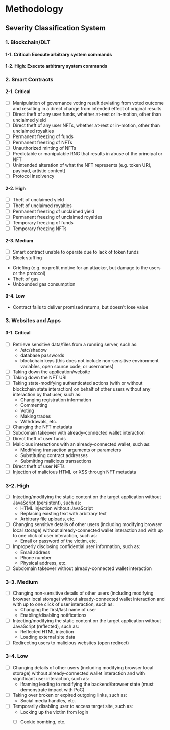 # Methodology
## Severity Classification System
### 1. Blockchain/DLT

#### 1-1. Critical: Execute arbitrary system commands

#### 1-2. High: Execute arbitrary system commands

### 2. Smart Contracts
#### 2-1. Critical

- [ ] Manipulation of governance voting result deviating from voted outcome and resulting in a direct change from intended effect of original results
- [ ] Direct theft of any user funds, whether at-rest or in-motion, other than unclaimed yield
- [ ] Direct theft of any user NFTs, whether at-rest or in-motion, other than unclaimed royalties
- [ ] Permanent freezing of funds
- [ ] Permanent freezing of NFTs
- [ ] Unauthorized minting of NFTs
- [ ] Predictable or manipulable RNG that results in abuse of the principal or NFT
- [ ] Unintended alteration of what the NFT represents (e.g. token URI, payload, artistic content)
- [ ] Protocol insolvency

#### 2-2. High
- [ ] Theft of unclaimed yield
- [ ] Theft of unclaimed royalties
- [ ] Permanent freezing of unclaimed yield
- [ ] Permanent freezing of unclaimed royalties
- [ ] Temporary freezing of funds
- [ ] Temporary freezing NFTs

#### 2-3. Medium
- [ ] Smart contract unable to operate due to lack of token funds
- [ ] Block stuffing
- Griefing (e.g. no profit motive for an attacker, but damage to the users or the protocol)
- Theft of gas
- Unbounded gas consumption

#### 3-4. Low
- Contract fails to deliver promised returns, but doesn't lose value

### 3. Websites and Apps
#### 3-1. Critical

- [ ] Retrieve sensitive data/files from a running server, such as:
    - /etc/shadow
    - database passwords
    - blockchain keys
(this does not include non-sensitive environment variables, open source code, or usernames)
- [ ] Taking down the application/website
- [ ] Taking down the NFT URI
- [ ] Taking state-modifying authenticated actions (with or without blockchain state interaction) on behalf of other users without any interaction by that user, such as:
    - Changing registration information
    - Commenting
    - Voting
    - Making trades
    - Withdrawals, etc.
- [ ] Changing the NFT metadata
- [ ] Subdomain takeover with already-connected wallet interaction
- [ ] Direct theft of user funds
- [ ] Malicious interactions with an already-connected wallet, such as:
    - Modifying transaction arguments or parameters
    - Substituting contract addresses
    - Submitting malicious transactions
- [ ] Direct theft of user NFTs
- [ ] Injection of malicious HTML or XSS through NFT metadata

### 3-2. High

- [ ]  Injecting/modifying the static content on the target application without JavaScript (persistent), such as:
    -  HTML injection without JavaScript
    -  Replacing existing text with arbitrary text
    -  Arbitrary file uploads, etc.
- [ ]  Changing sensitive details of other users (including modifying browser local storage) without already-connected wallet interaction and with up to one click of user interaction, such as:
    -  Email or password of the victim, etc.
- [ ]  Improperly disclosing confidential user information, such as:
    -  Email address
    -  Phone number
    -  Physical address, etc.
- [ ]  Subdomain takeover without already-connected wallet interaction

### 3-3. Medium
- [ ] Changing non-sensitive details of other users (including modifying browser local storage) without already-connected wallet interaction and with up to one click of user interaction, such as:
    -  Changing the first/last name of user
    -  Enabling/disabling notifications
- [ ] Injecting/modifying the static content on the target application without JavaScript (reflected), such as:
    -  Reflected HTML injection
    -  Loading external site data
- [ ]  Redirecting users to malicious websites (open redirect)

### 3-4. Low

- [ ]  Changing details of other users (including modifying browser local storage) without already-connected wallet interaction and with significant user interaction, such as:
    -  Iframing leading to modifying the backend/browser state (must demonstrate impact with PoC)
- [ ]  Taking over broken or expired outgoing links, such as:
    -  Social media handles, etc.
- [ ]  Temporarily disabling user to access target site, such as:
    -  Locking up the victim from login
    - [ ]  Cookie bombing, etc.

